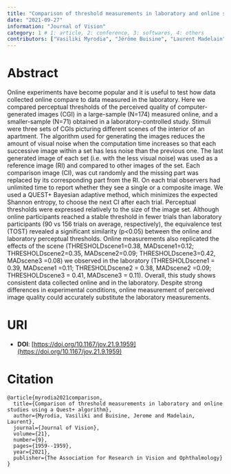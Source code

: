 ```yaml
---
title: "Comparison of threshold measurements in laboratory and online studies using a Quest+ algorithm "
date: "2021-09-27"
information: "Journal of Vision"
category: 1 # 1: article, 2: conference, 3: softwares, 4: others
contributors: ["Vasiliki Myrodia", "Jérôme Buisine", "Laurent Madelain"]
---
```


# Abstract
Online experiments have become popular and it is useful to test how data collected online compare to data measured in the laboratory. Here we compared perceptual thresholds of the perceived quality of computer-generated images (CGI) in a large-sample (N=174) measured online, and a smaller-sample (N=71) obtained in a laboratory-controlled study. Stimuli were three sets of CGIs picturing different scenes of the interior of an apartment. The algorithm used for generating the images reduces the amount of visual noise when the computation time increases so that each successive image within a set has less noise than the previous one. The last generated image of each set (i.e. with the less visual noise) was used as a reference image (RI) and compared to other images of the set. Each comparison image (CI), was cut randomly and the missing part was replaced by its corresponding part from the RI. On each trial observers had unlimited time to report whether they see a single or a composite image. We used a QUEST+ Bayesian adaptive method, which minimizes the expected Shannon entropy, to choose the next CI after each trial. Perceptual thresholds were expressed relatively to the size of the image set. Although online participants reached a stable threshold in fewer trials than laboratory participants (90 vs 156 trials on average, respectively), the equivalence test (TOST) revealed a significant similarity (p<0.05) between the online and laboratory perceptual thresholds. Online measurements also replicated the effects of the scene (THRESHOLDscene1=0.38, MADscene1=0.12; THRESHOLDscene2=0.35, MADscene2=0.09; THRESHOLDscene3=0.42, MADscene3 =0.08) we observed in the laboratory (THRESHOLDscene1 = 0.39, MADscene1 =0.11; THRESHOLDscene2 = 0.38, MADscene2 =0.09; THRESHOLDscene3 = 0.41, MADscene3 = 0.11). Overall, this study shows consistent data collected online and in the laboratory. Despite strong differences in experimental conditions, online measurement of perceived image quality could accurately substitute the laboratory measurements.


# URI

- **DOI**: [https://doi.org/10.1167/jov.21.9.1959](https://doi.org/10.1167/jov.21.9.1959)

# Citation

```
@article{myrodia2021comparison,
  title={Comparison of threshold measurements in laboratory and online studies using a Quest+ algorithm},
  author={Myrodia, Vasiliki and Buisine, Jerome and Madelain, Laurent},
  journal={Journal of Vision},
  volume={21},
  number={9},
  pages={1959--1959},
  year={2021},
  publisher={The Association for Research in Vision and Ophthalmology}
}
```